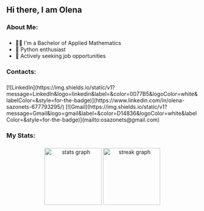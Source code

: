 ## Hi there, I am Olena

###

<h3 align="left">About Me:</h3>

###

<ul>
  <li>👩‍🏫 I'm a Bachelor of Applied Mathematics </li>
  <li>🐍 Python enthusiast </li>
  <li>🔎 Actively seeking job opportunities </li>
</ul>

###

<h3 align="left">Contacts:</h3>

###

<div align="left">
  [![LinkedIn](https://img.shields.io/static/v1?message=LinkedIn&logo=linkedin&label=&color=0077B5&logoColor=white&labelColor=&style=for-the-badge)](https://www.linkedin.com/in/olena-sazonets-677793295/)
  [![Gmail](https://img.shields.io/static/v1?message=Gmail&logo=gmail&label=&color=D14836&logoColor=white&labelColor=&style=for-the-badge)](mailto:osazonets@gmail.com)
</div>

###

<h3 align="left">My Stats:</h3>

###

<div align="center">
  <img src="https://github-readme-stats.vercel.app/api?username=ollenaaa&hide_title=false&hide_rank=false&show_icons=true&include_all_commits=true&count_private=true&disable_animations=false&theme=dracula&locale=en&hide_border=false" height="150" alt="stats graph"  />
  <img src="https://streak-stats.demolab.com?user=ollenaaa&locale=en&mode=daily&theme=dark&hide_border=false&border_radius=5&order=3" height="150" alt="streak graph"/>
</div>

###
